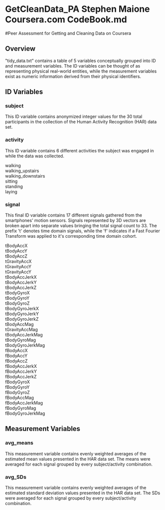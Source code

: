 GetCleanData_PA
Stephen Maione
Coursera.com
CodeBook.md
===============

#Peer Assessment for Getting and Cleaning Data on Coursera



## Overview

"tidy_data.txt" contains a table of 5 variables conceptually grouped into ID and measurement variables.  The ID variables can be thought of as representing physical real-world entities, while the measurement variables exist as numeric information derived from their physical identifiers.


## ID Variables

### subject

This ID variable contains anonymized integer values for the 30 total participants in the collection of the Human Activity Recognition (HAR) data set.


### activity

This ID variable contains 6 different activities the subject was engaged in while the data was collected.

walking  
walking_upstairs  
walking_downstairs  
sitting  
standing  
laying  


### signal

This final ID variable contains 17 different signals gathered from the smartphones' motion sensors.  Signals represented by 3D vectors are broken apart into separate values bringing the total signal count to 33.  The prefix 't' denotes time domain signals, while the 'f' indicates if a Fast Fourier Transform was applied to it's corresponding time domain cohort.

tBodyAccX  
tBodyAccY  
tBodyAccZ  
tGravityAccX  
tGravityAccY  
tGravityAccY  
tBodyAccJerkX  
tBodyAccJerkY  
tBodyAccJerkZ  
tBodyGyroX  
tBodyGyroY  
tBodyGyroZ  
tBodyGyroJerkX  
tBodyGyroJerkY  
tBodyGyroJerkZ  
tBodyAccMag  
tGravityAccMag  
tBodyAccJerkMag  
tBodyGyroMag  
tBodyGyroJerkMag  
fBodyAccX  
fBodyAccY  
fBodyAccZ  
fBodyAccJerkX  
fBodyAccJerkY  
fBodyAccJerkZ  
fBodyGyroX  
fBodyGyroY  
fBodyGyroZ  
fBodyAccMag  
fBodyAccJerkMag  
fBodyGyroMag  
fBodyGyroJerkMag  


## Measurement Variables

### avg_means

This measurement variable contains evenly weighted averages of the estimated mean values presented in the HAR data set.  The means were averaged for each signal grouped by every subject/activity combination.


### avg_SDs

This measurement variable contains evenly weighted averages of the estimated standard deviation values presented in the HAR data set.  The SDs were averaged for each signal grouped by every subject/activity combination.
